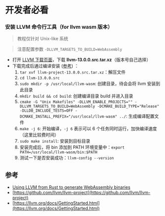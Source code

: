 # 开发者必看

### 安装 LLVM 命令行工具（for **llvm wasm** 版本）
> 教程仅针对 Unix-like 系统

> 注意配置参数 `-DLLVM_TARGETS_TO_BUILD=WebAssembly`

- 打开 [LLVM 下载页面](https://github.com/llvm/llvm-project/releases/)，下载 **llvm-13.0.0.src.tar.xz**（版本号自己选择）
- 下载完成后通过编译安装 ([参考](https://zhuanlan.zhihu.com/p/102028114)) ：
  1. `tar xvf llvm-project-13.0.0.src.tar.xz`：解压文件
  2. `cd llvm-13.0.0.src`
  3. `sudo mkdir -p /usr/local/llvm-wasm`: 创建目录，待会会将 llvm 安装到此目录
  4. `mkdir build && cd build`: 创建编译目录 build 并进入目录
  5. `cmake -G "Unix Makefiles" -DLLVM_ENABLE_PROJECTS="" -DLLVM_TARGETS_TO_BUILD=WebAssembly -DCMAKE_BUILD_TYPE="Release" -DLLDB_INCLUDE_TESTS=OFF -DCMAKE_INSTALL_PREFIX="/usr/local/llvm-wasm" ../`: 生成编译配置文件
  6. `make -j 6`: 开始编译，`-j 6` 表示可以 6 个任务同时运行，加快编译速度（这里比较费时间）
  7. `sudo make install`: 安装到目标目录
  8. 安装完成后，将 bin 添加到 PATH 环境变量中：`export PATH=/usr/local/llvm-wasm/bin:$PATH`
  9. 测试一下是否安装成功：`llvm-config --version`

## 参考
- [Using LLVM from Rust to generate WebAssembly binaries](https://medium.com/@jayphelps/using-llvm-from-rust-to-generate-webassembly-93e8c193fdb4)
- [https://github.com/llvm/llvm-project](https://github.com/llvm/llvm-project)
- [https://llvm.org/docs/GettingStarted.html](https://llvm.org/docs/GettingStarted.html)